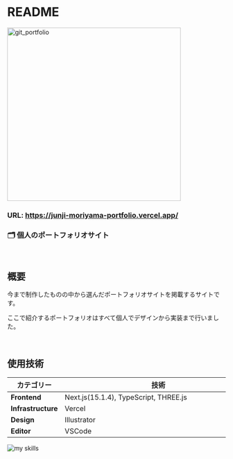 # README

<img src="https://github.com/user-attachments/assets/3fb3e428-db0a-469d-941b-4311e067a5fd" width="400" alt="git_portfolio">

### URL: https://junji-moriyama-portfolio.vercel.app/

### 🗂 個人のポートフォリオサイト

<br>

## 概要

今まで制作したものの中から選んだポートフォリオサイトを掲載するサイトです。

ここで紹介するポートフォリオはすべて個人でデザインから実装まで行いました。

<br>

## 使用技術
| カテゴリー　　            | 技術　　　　　　　　　　　　　　　　　　　　　　　　　　   |
|---------------------|------------------- |
| **Frontend**       | Next.js(15.1.4), TypeScript, THREE.js |
| **Infrastructure** | Vercel      |
| **Design**         | Illustrator         |
| **Editor**         | VSCode              |
<img alt="my skills" src="https://skillicons.dev/icons?theme=dark&perline=7&i=html,css,scss,ts,react,next,threejs,vercel,illustrator,svg,vscode,github" />
